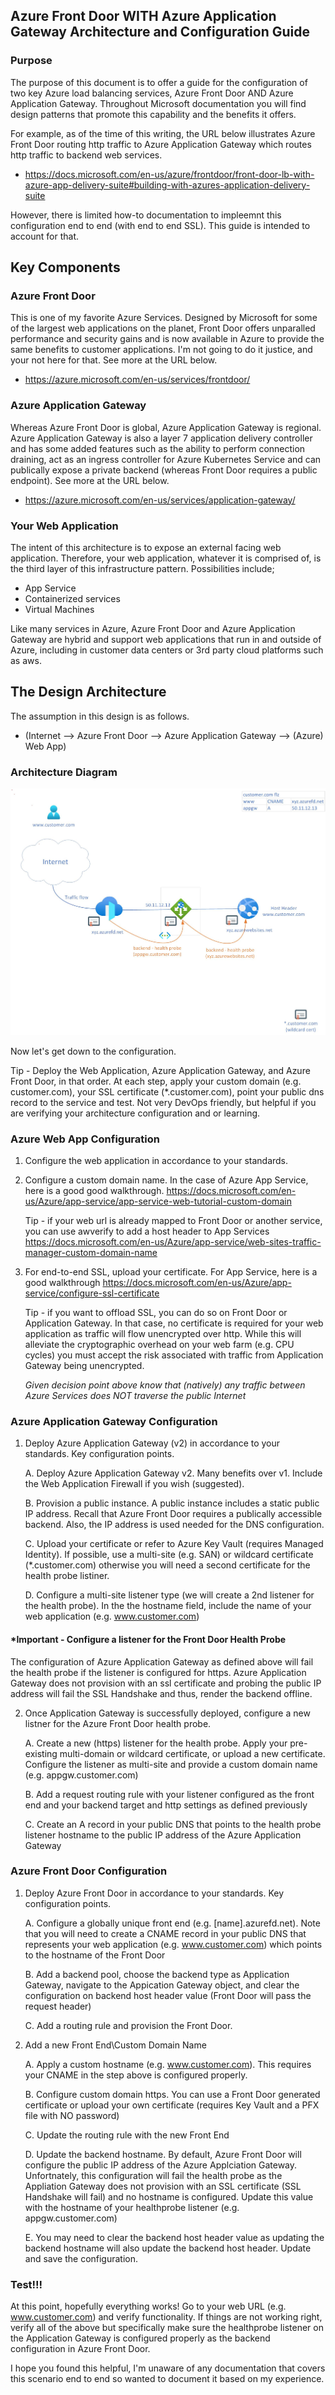 ## Azure Front Door WITH Azure Application Gateway Architecture and Configuration Guide

### Purpose

The purpose of this document is to offer a guide for the configuration of two key Azure load balancing services, Azure Front Door AND Azure Application Gateway. Throughout Microsoft documentation you will find design patterns that promote this capability and the benefits it offers.

For example, as of the time of this writing, the URL below illustrates Azure Front Door routing http traffic to Azure Application Gateway which routes http traffic to backend web services. 

- https://docs.microsoft.com/en-us/azure/frontdoor/front-door-lb-with-azure-app-delivery-suite#building-with-azures-application-delivery-suite

However, there is limited how-to documentation to impleemnt this configuration end to end (with end to end SSL). This guide is intended to account for that.

## Key Components

### Azure Front Door

This is one of my favorite Azure Services. Designed by Microsoft for some of the largest web applications on the planet, Front Door offers unparalled performance and security gains and is now available in Azure to provide the same benefits to customer applications. I'm not going to do it justice, and your not here for that. See more at the URL below.

- https://azure.microsoft.com/en-us/services/frontdoor/

### Azure Application Gateway

Whereas Azure Front Door is global, Azure Application Gateway is regional. Azure Application Gateway is also a layer 7 application delivery controller and has some added features such as the ability to perform connection draining, act as an ingress controller for Azure Kubernetes Service and can publically expose a private backend (whereas Front Door requires a public endpoint). See more at the URL below.

- https://azure.microsoft.com/en-us/services/application-gateway/

### Your Web Application

The intent of this architecture is to expose an external facing web application. Therefore, your web application, whatever it is comprised of, is the third layer of this infrastructure pattern. Possibilities include;

- App Service
- Containerized services
- Virtual Machines

Like many services in Azure, Azure Front Door and Azure Application Gateway are hybrid and support web applications that run in and outside of Azure, including in customer data centers or 3rd party cloud platforms such as aws. 

## The Design Architecture

The assumption in this design is as follows.

- (Internet --> Azure Front Door --> Azure Application Gateway --> (Azure) Web App)

### Architecture Diagram

![GitHub Logo](/images/afd_highlevel.jpg)

Now let's get down to the configuration.

Tip - Deploy the Web Application, Azure Application Gateway, and Azure Front Door, in that order. At each step, apply your custom domain (e.g. customer.com), your SSL certificate (*.customer.com), point your public dns record to the service and test. Not very DevOps friendly, but helpful if you are verifying your architecture configuration and or learning. 

### Azure Web App Configuration

1. Configure the web application in accordance to your standards.

2. Configure a custom domain name. In the case of Azure App Service, here is a good good walkthrough. https://docs.microsoft.com/en-us/Azure/app-service/app-service-web-tutorial-custom-domain

    Tip - if your web url is already mapped to Front Door or another service, you can use awverify to add a host header to App Services
<https://docs.microsoft.com/en-us/Azure/app-service/web-sites-traffic-manager-custom-domain-name>

3. For end-to-end SSL, upload your certificate. For App Service, here is a good walkthrough https://docs.microsoft.com/en-us/Azure/app-service/configure-ssl-certificate

    Tip - if you want to offload SSL, you can do so on Front Door or Application Gateway. In that case, no certificate is required for your web application as traffic will flow  unencrypted over http. While this will alleviate the cryptographic overhead on your web farm (e.g. CPU cycles) you must accept the risk associated with traffic from Application Gateway being unencrypted.
    
    *Given decision point above know that (natively) any traffic between Azure Services does NOT traverse the public Internet*

### Azure Application Gateway Configuration

1. Deploy Azure Application Gateway (v2) in accordance to your standards. Key configuration points.
    
    A. Deploy Azure Application Gateway v2. Many benefits over v1. Include the Web Application Firewall if you wish (suggested).

    B. Provision a public instance. A public instance includes a static public IP address. Recall that Azure Front Door requires a publically accessible backend. Also, the IP address is used needed for the DNS configuration.

    C. Upload your certificate or refer to Azure Key Vault (requires Managed Identity). If possible, use a multi-site (e.g. SAN) or wildcard certificate (*.customer.com) otherwise you will need a second certificate for the health probe listiner.
    
    D. Configure a multi-site listener type (we will create a 2nd listener for the health probe). In the the hostname field, include the name of your web application (e.g. www.customer.com)

#### *Important - Configure a listener for the Front Door Health Probe

The configuration of Azure Application Gateway as defined above will fail the health probe if the listener is configured for https. Azure Application Gateway does not provision with an ssl certificate and probing the public IP address will fail the SSL Handshake and thus, render the backend offline.

2. Once Application Gateway is successfully deployed, configure a new listner for the Azure Front Door health probe.

    A. Create a new (https) listener for the health probe. Apply your pre-existing multi-domain or wildcard certificate, or upload a new certificate. Configure the listener as multi-site and provide a custom domain name (e.g. appgw.customer.com)

    B. Add a request routing rule with your listener configured as the front end and your backend target and http settings as defined previously

    C. Create an A record in your public DNS that points to the health probe listener hostname to the public IP address of the Azure Application Gateway

### Azure Front Door Configuration

1. Deploy Azure Front Door in accordance to your standards. Key configuration points.

    A. Configure a globally unique front end (e.g. [name].azurefd.net). Note that you will need to create a CNAME record in your public DNS that represents your web application (e.g. www.customer.com) which points to the hostname of the Front Door

    B. Add a backend pool, choose the backend type as Application Gateway, navigate to the Appication Gateway object, and clear the configuration on backend host header value (Front Door will pass the request header)

    C. Add a routing rule and provision the Front Door.

2. Add a new Front End\Custom Domain Name

    A. Apply a custom hostname (e.g. www.customer.com). This requires your CNAME in the step above is configured properly.
    
    B. Configure custom domain https. You can use a Front Door generated certificate or upload your own certificate (requires Key Vault and a PFX file with NO password)

    C. Update the routing rule with the new Front End

    D. Update the backend hostname. By default, Azure Front Door will configure the public IP address of the Azure Applciation Gateway. Unfortnately, this configuration will fail the health probe as the Appliation Gateway does not provision with an SSL certificate (SSL Handshake will fail) and no hostname is configured. Update this value with the hostname of your healthprobe listener (e.g. appgw.customer.com)

    E. You may need to clear the backend host header value as updating the backend hostname will also update the backend host header. Update and save the configuration. 

### Test!!!

At this point, hopefully everything works! Go to your web URL (e.g. www.customer.com) and verify functionality. If things are not working right, verify all of the above but specifically make sure the healthprobe listener on the Application Gateway is configured properly as the backend configuration in Azure Front Door. 

I hope you found this helpful, I'm unaware of any documentation that covers this scenario end to end so wanted to document it based on my experience.